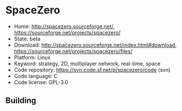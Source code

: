 # SpaceZero

- Home: http://spacezero.sourceforge.net/, https://sourceforge.net/projects/spacezero/
- State: beta
- Download: http://spacezero.sourceforge.net/index.html#download, https://sourceforge.net/projects/spacezero/files/
- Platform: Linux
- Keyword: strategy, 2D, multiplayer network, real-time, space
- Code repository: https://svn.code.sf.net/p/spacezero/code (svn)
- Code language: C
- Code license: GPL-3.0

## Building
